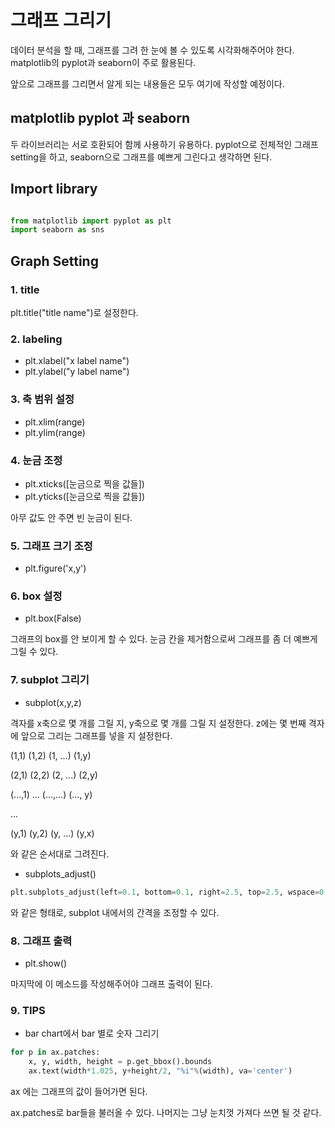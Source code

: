 # 그래프 그리기

데이터 분석을 할 때, 그래프를 그려 한 눈에 볼 수 있도록 시각화해주어야 한다. matplotlib의 pyplot과 seaborn이 주로 활용된다.

앞으로 그래프를 그리면서 알게 되는 내용들은 모두 여기에 작성할 예정이다.

## matplotlib pyplot 과 seaborn

두 라이브러리는 서로 호환되어 함께 사용하기 유용하다. pyplot으로 전체적인 그래프 setting을 하고, seaborn으로 그래프를 예쁘게 그린다고 생각하면 된다.

## Import library

``` python

from matplotlib import pyplot as plt
import seaborn as sns

```

## Graph Setting

### 1. title

plt.title("title name")로 설정한다.

### 2. labeling

* plt.xlabel("x label name")
* plt.ylabel("y label name")

### 3. 축 범위 설정

* plt.xlim(range)
* plt.ylim(range)

### 4. 눈금 조정

* plt.xticks(\[눈금으로 찍을 값들])
* plt.yticks(\[눈금으로 찍을 값들])

아무 값도 안 주면 빈 눈금이 된다.

### 5. 그래프 크기 조정

* plt.figure('x,y')

### 6. box 설정

* plt.box(False)

그래프의 box를 안 보이게 할 수 있다. 눈금 칸을 제거함으로써 그래프를 좀 더 예쁘게 그릴 수 있다.

### 7. subplot 그리기

* subplot(x,y,z)

격자를 x축으로 몇 개를 그릴 지, y축으로 몇 개를 그릴 지 설정한다. z에는 몇 번째 격자에 앞으로 그리는 그래프를 넣을 지 설정한다.

(1,1) (1,2) (1, ...) (1,y) 


(2,1) (2,2) (2, ...) (2,y) 


(...,1) ... (...,...) (..., y) 


...


(y,1) (y,2) (y, ...) (y,x)


와 같은 순서대로 그려진다. 

* subplots_adjust()
 
``` python
plt.subplots_adjust(left=0.1, bottom=0.1, right=2.5, top=2.5, wspace=0.5, hspace=0.5)
```
와 같은 형태로, subplot 내에서의 간격을 조정할 수 있다.

### 8. 그래프 출력

* plt.show()

마지막에 이 메소드를 작성해주어야 그래프 출력이 된다.

### 9. TIPS

* bar chart에서 bar 별로 숫자 그리기

``` python
for p in ax.patches:
    x, y, width, height = p.get_bbox().bounds
    ax.text(width*1.025, y+height/2, "%i"%(width), va='center')
```
ax 에는 그래프의 값이 들어가면 된다. 

ax.patches로 bar들을 불러올 수 있다. 나머지는 그냥 눈치껏 가져다 쓰면 될 것 같다.


